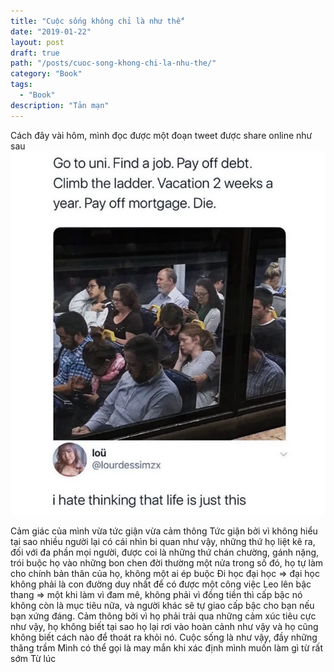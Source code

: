 ```yaml
---
title: "Cuộc sống không chỉ là như thế"
date: "2019-01-22"
layout: post
draft: true
path: "/posts/cuoc-song-khong-chi-la-nhu-the/"
category: "Book"
tags:
  - "Book"
description: "Tản mạn"
---
```


Cách đây vài hôm, mình đọc được một đoạn tweet được share online như sau
![test](ayoQwxp_700bwp.webp)

Cảm giác của mình vừa tức giận vừa cảm thông
Tức giận bởi vì không hiểu tại sao nhiều người lại có cái nhìn bi quan như vậy, 
những thứ họ liệt kê ra, đối với đa phần mọi người, được coi là những thứ chán chường, gánh nặng, trói buộc họ vào những bon chen đời thường
một nửa trong số đó, họ tự làm cho chính bản thân của họ, không một ai ép buộc
Đi học đại học => đại học không phải là con đường duy nhất để có được một công việc
Leo lên bậc thang => một khi làm vì đam mê, không phải vì đồng tiền thì cấp bậc nó không còn là mục tiêu nữa, và người khác sẽ tự giao cấp bậc cho bạn nếu bạn xứng đáng.
Cảm thông bởi vì họ phải trải qua những cảm xúc tiêu cực như vậy, họ không biết tại sao họ lại rơi vào hoàn cảnh như vậy và họ cũng không biết cách nào để thoát ra khỏi nó.
Cuộc sống là như vậy, đầy những thăng trầm
Mình có thể gọi là may mắn khi xác định mình muốn làm gì từ rất sớm
Từ lúc 